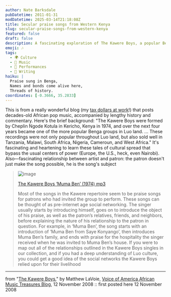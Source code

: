 ```yaml
---
author: Nate Barksdale
pubDatetime: 2011-01-31
modDatetime: 2025-03-14T21:18:08Z
title: Secular praise songs from Western Kenya
slug: secular-praise-songs-from-western-kenya
featured: false
draft: false
description: A fascinating exploration of The Kawere Boys, a popular Benga group from Kenya, showcasing the interwoven relationships between artist and patron through music in Luo culture.
emoji: 🎶
tags:
  - 🌍 Culture
  - 🎵 Music
  - 🎤 Performances
  - 📝 Writing
haiku: |
  Praise sung in Benga,  
  Names and bonds come alive here,  
  Threads of history.
coordinates: [-0.3666, 35.2833]
---
```


This is from a really wonderful blog (my [tax dollars at work](http://web.archive.org/web/20091119141211/http://www.voanews.com/english/Africa/blog/)!) that posts decades-old African pop music, accompanied by lengthy history and commentary. Here's the brief background: "The Kawere Boys were formed by Cheplin Ngode Kotula in Kericho, Kenya in 1974, and over the next four years became one of the more popular Benga groups in Luo land. ... These recordings were not only popular throughout Luo land, but also sold well in Tanzania, Malawi, South Africa, Nigeria, Cameroun, and West Africa." It's fascinating and heartening to learn these tales of cultural spread that bypass the usual centers of power (Europe, the U.S., heck, even Nairobi). Also—fascinating relationship between artist and patron: the patron doesn't just make the song possible, he is the song's subject

> ![image](http://culture-making.com/media/pd_africanblog_kaweremuma.jpg)
>
> [The Kawere Boys ‘Muma Ben’ (1974) mp3](https://www.google.com/search?q=%22The%20Kawere%20Boys%20%E2%80%98Muma%20Ben%E2%80%99%20%281974%29%20mp3%22%20voanews.com)
>
> Most of the songs in the Kawere repertoire seem to be praise songs for patrons who had invited the group to perform. These songs can be thought of as pre-internet age social networking. The singer usually starts by introducing himself, goes on to introduce the object of his praise, as well as the patron’s relatives, friends, and neighbors, before explaining the nature of his relationship to the patron in question. For example, in ‘Muma Ben’, the song starts with an introduction of ‘Muma Ben from Saye Konyango’, then introduces Muma Ben’s family, and ends with praise for the hospitality the singer received when he was invited to Muma Ben’s house. If you were to map out all of the relationships outlined in the Kawere Boys singles in our collection, and if you had a deep understanding of Luo culture, you could get a good idea of the social networks the Kawere Boys relied upon for their livelihood

---

from "[The Kawere Boys](http://www.voanews.com/english/africa/blog/index.cfm?mode=entry&entry=9176649F-F9A9-411F-29F74F07F256F725)," by Matthew LaVoie, [Voice of America African Music Treasures Blog](http://www.voanews.com/english/africa/blog/index.cfm?mode=entry&entry=9176649F-F9A9-411F-29F74F07F256F725), 12 November 2008 :: first posted here 12 November 2008
